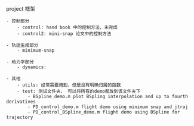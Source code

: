 project 框架
    
    - 控制部分
        - control: hand book 中的控制方法，未完成
        - control2: mini-snap 论文中的控制方法

    - 轨迹生成部分
        - minimum-snap

    - 动力学部分
        - dynamics:

    - 其他
        - utils: 经常需要用到，但是没有明确归属的函数
        - test: 测试文件夹， 可以将所有的demo都放到该文件夹下
        	- BSpline_demo.m plot BSpling interpolation and up to fourth derivatives
        	- PD_control_demo.m flight demo using minimum snap and jtraj
        	- PD_control_BSpline_demo.m flight demo using BSpline for trajectory
